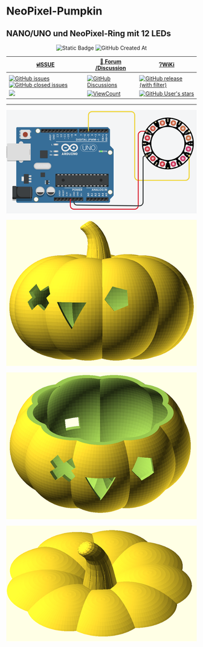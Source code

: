 
# NeoPixel-Pumpkin

## NANO/UNO und NeoPixel-Ring mit 12 LEDs 

<div align="center">
  
![Static Badge](https://img.shields.io/badge/RepoNr.:-%2010-blue) ![GitHub Created At](https://img.shields.io/github/created-at/frankyhub/NeoPixel-Pumpkin)


  |[:skull:ISSUE](https://github.com/frankyhub/NeoPixel-Pumpkin/issues?q=is%3Aissue)|[:speech_balloon: Forum /Discussion](https://github.com/frankyhub/NeoPixel-Pumpkin/discussions)|[:grey_question:WiKi](https://github.com/frankyhub/NeoPixel-Pumpkin/wiki)|
|--|--|--|
| | | |
|<a href="https://github.com/frankyhub/NeoPixel-Pumpkin/issues">![GitHub issues](https://img.shields.io/github/issues/frankyhub/NeoPixel-Pumpkin)![GitHub closed issues](https://img.shields.io/github/issues-closed/frankyhub/NeoPixel-Pumpkin)|<a href="https://github.com/frankyhub/NeoPixel-Pumpkin/discussions">![GitHub Discussions](https://img.shields.io/github/discussions/frankyhub/NeoPixel-Pumpkin)|<a href="https://github.com/frankyhub/NeoPixel-Pumpkin/releases">![GitHub release (with filter)](https://img.shields.io/github/v/release/frankyhub/NeoPixel-Pumpkin)|
| <a href="https://github.com/frankyhub/NeoPixel-Pumpkin/pulse" alt="Activity"><img src="https://img.shields.io/github/commit-activity/m/badges/shields" />| <a href="https://github.com/frankyhub/NeoPixel-Pumpkin/graphs/traffic"><img alt="ViewCount" src="https://views.whatilearened.today/views/github/frankyhub/github-clone-count-badge.svg">  |<a href="https://github.com/frankyhub?tab=stars"> ![GitHub User's stars](https://img.shields.io/github/stars/frankyhub)|
</div>

















---

![Bild](pic/Schaltung.png)

![Bild](pic/pumpkin.png)

![Bild](pic/pumpkin_body.png)



![Bild](pic/pumpkin_top.png)


